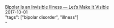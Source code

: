 [Bipolar Is an Invisible Illness — Let’s Make It Visible](https://natashatracy.com/bipolar-disorder/bipolar-invisible-illness-lets-visible/)<br />
2017-10-01<br />
"tags": ["bipolar disorder", "illness"]<br />
-<br />

